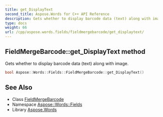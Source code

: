 ```yaml
---
title: get_DisplayText
second_title: Aspose.Words for C++ API Reference
description: Gets whether to display barcode data (text) along with image.
type: docs
weight: 66
url: /cpp/aspose.words.fields/fieldmergebarcode/get_displaytext/
---
```

## FieldMergeBarcode::get_DisplayText method


Gets whether to display barcode data (text) along with image.

```cpp
bool Aspose::Words::Fields::FieldMergeBarcode::get_DisplayText()
```

## See Also

* Class [FieldMergeBarcode](../)
* Namespace [Aspose::Words::Fields](../../)
* Library [Aspose.Words](../../../)
